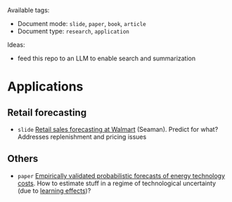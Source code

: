 Available tags:
- Document mode: `slide`, `paper`, `book`, `article`
- Document type: `research`, `application`

Ideas: 
- feed this repo to an LLM to enable search and summarization

# Applications

## Retail forecasting
- `slide` [Retail sales forecasting at Walmart](https://forecasters.org/wp-content/uploads/gravity_forms/7-c6dd08fee7f0065037affb5b74fec20a/2017/08/Seaman_ISF-2017.pdf) (Seaman). Predict for what? Addresses replenishment and pricing issues

## Others
- `paper` [Empirically validated probabilistic forecasts of energy technology costs](https://www.sciencedirect.com/science/article/pii/S254243512200410X). How to estimate stuff in a regime of technological uncertainty (due to [learning effects](https://en.wikipedia.org/wiki/Experience_curve_effects))? 
